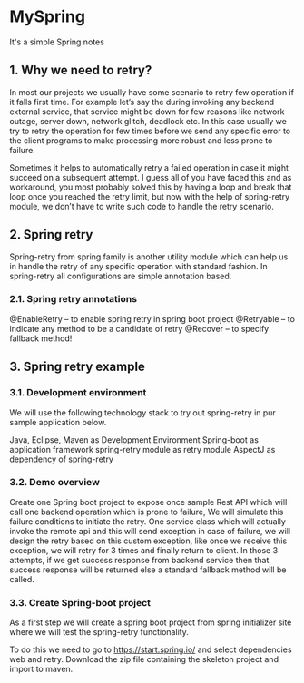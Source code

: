 # MySpring

It's a simple Spring notes

## 1. Why we need to retry?

In most our projects we usually have some scenario to retry few operation if it falls first time. For example let’s say the during invoking any backend external service, that service might be down for few reasons like network outage, server down, network glitch, deadlock etc. In this case usually we try to retry the operation for few times before we send any specific error to the client programs to make processing more robust and less prone to failure.

Sometimes it helps to automatically retry a failed operation in case it might succeed on a subsequent attempt. I guess all of you have faced this and as workaround, you most probably solved this by having a loop and break that loop once you reached the retry limit, but now with the help of spring-retry module, we don’t have to write such code to handle the retry scenario.


## 2. Spring retry
Spring-retry from spring family is another utility module which can help us in handle the retry of any specific operation with standard fashion. In spring-retry all configurations are simple annotation based.

### 2.1. Spring retry annotations
@EnableRetry – to enable spring retry in spring boot project
@Retryable – to indicate any method to be a candidate of retry
@Recover – to specify fallback method!

## 3. Spring retry example
### 3.1. Development environment
We will use the following technology stack to try out spring-retry in pur sample application below.

Java, Eclipse, Maven as Development Environment
Spring-boot as application framework
spring-retry module as retry module
AspectJ as dependency of spring-retry
### 3.2. Demo overview
Create one Spring boot project to expose once sample Rest API which will call one backend operation which is prone to failure, We will simulate this failure conditions to initiate the retry.
One service class which will actually invoke the remote api and this will send exception in case of failure, we will design the retry based on this custom exception, like once we receive this exception, we will retry for 3 times and finally return to client.
In those 3 attempts, if we get success response from backend service then that success response will be returned else a standard fallback method will be called.

### 3.3. Create Spring-boot project
As a first step we will create a spring boot project from spring initializer site where we will test the spring-retry functionality.

To do this we need to go to https://start.spring.io/ and select dependencies web and retry. Download the zip file containing the skeleton project and import to maven.

